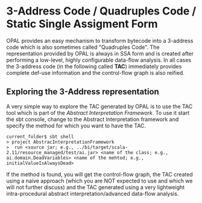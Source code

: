 # 3-Address Code / Quadruples Code / Static Single Assigment Form

OPAL provides an easy mechanism to transform bytecode into a 3-address code which is also sometimes called "Quadruples Code". The representation provided by OPAL is always in SSA form and is created after performing a low-level, highly configurable data-flow analysis. In all cases the 3-address code (in the following called **TAC**) immediately provides complete def-use information and the control-flow graph is also reified.

## Exploring the 3-Address representation

A very simple way to explore the TAC generated by OPAL is to use the TAC tool which is part of the *Abstract Interpretation Framework*. To use it start the sbt console, change to the Abstract Interpretation framework and specify the method for which you want to have the TAC.
 
    current_folder$ sbt shell
    > project AbstracInterpretationFramework
    >  run <source jar; e.g., ../bi/target/scala-2.11/resource_managed/test/ai.jar> <name of the class; e.g., ai.domain.DeadVariables> <name of the mehtod; e.g., initialValueIsAlwaysDead>
    
If the method is found, you will get the control-flow graph, the TAC created using a naive approach (which you are NOT expected to use and which we will not further discuss) and the TAC generated using a very lightweight intra-procedural abstract interpretation/advanced data-flow analysis.    